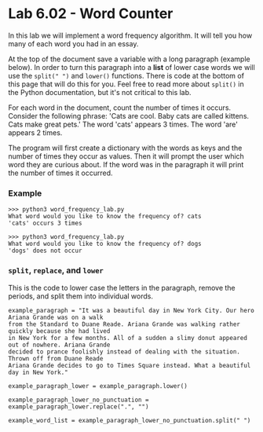 # Lab 6.02 - Word Counter

In this lab we will implement a word frequency algorithm. It will tell you how many of each word you had in an essay. 

At the top of the document save a variable with a long paragraph (example below). In order to turn this paragraph into a **list** of lower case words we will use the `split(" ")` and `lower()` functions. There is code at the bottom of this page that will do this for you. Feel free to read more about `split()` in the Python documentation, but it's not critical to this lab. 

For each word in the document, count the number of times it occurs. Consider the following phrase: 'Cats are cool. Baby cats are called kittens. Cats make great pets.' The word 'cats' appears 3 times. The word 'are' appears 2 times. 

The program will first create a dictionary with the words as keys and the number of times they occur as values. Then it will prompt the user which word they are curious about. If the word was in the paragraph it will print the number of times it occurred. 

### Example

```
>>> python3 word_frequency_lab.py
What word would you like to know the frequency of? cats
'cats' occurs 3 times
```

```
>>> python3 word_frequency_lab.py
What word would you like to know the frequency of? dogs
'dogs' does not occur
```

### `split`, `replace`, and `lower`

This is the code to lower case the letters in the paragraph, remove the periods, and split them into individual words. 

```
example_paragraph = "It was a beautiful day in New York City. Our hero Ariana Grande was on a walk 
from the Standard to Duane Reade. Ariana Grande was walking rather quickly because she had lived 
in New York for a few months. All of a sudden a slimy donut appeared out of nowhere. Ariana Grande 
decided to prance foolishly instead of dealing with the situation. Thrown off from Duane Reade 
Ariana Grande decides to go to Times Square instead. What a beautiful day in New York."

example_paragraph_lower = example_paragraph.lower()

example_paragraph_lower_no_punctuation = example_paragraph_lower.replace(".", "")

example_word_list = example_paragraph_lower_no_punctuation.split(" ")

```
 